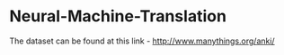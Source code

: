 # Neural-Machine-Translation
The dataset can be found at this link - http://www.manythings.org/anki/
